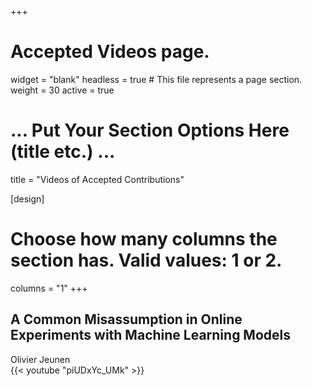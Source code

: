 +++
# Accepted Videos page.
widget = "blank"
headless = true  # This file represents a page section.
weight = 30
active = true 

# ... Put Your Section Options Here (title etc.) ...
title = "Videos of Accepted Contributions"

[design]
  # Choose how many columns the section has. Valid values: 1 or 2.
  columns = "1"
+++

## A Common Misassumption in Online Experiments with Machine Learning Models  
Olivier Jeunen  
{{< youtube "piUDxYc_UMk" >}}  

<br>

